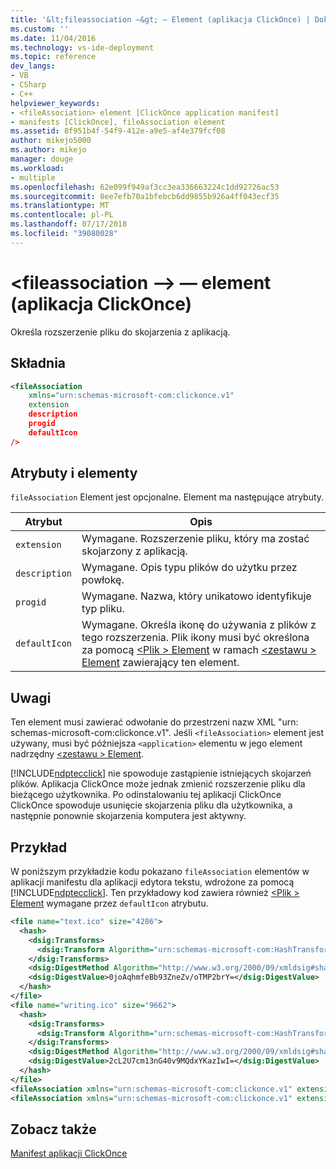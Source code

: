 ```yaml
---
title: '&lt;fileassociation —&gt; — Element (aplikacja ClickOnce) | Dokumentacja firmy Microsoft'
ms.custom: ''
ms.date: 11/04/2016
ms.technology: vs-ide-deployment
ms.topic: reference
dev_langs:
- VB
- CSharp
- C++
helpviewer_keywords:
- <fileAssociation> element [ClickOnce application manifest]
- manifests [ClickOnce], fileAssociation element
ms.assetid: 8f951b4f-54f9-412e-a9e5-af4e379fcf08
author: mikejo5000
ms.author: mikejo
manager: douge
ms.workload:
- multiple
ms.openlocfilehash: 62e099f949af3cc3ea336663224c1dd92726ac53
ms.sourcegitcommit: 8ee7efb70a1bfebcb6dd9855b926a4ff043ecf35
ms.translationtype: MT
ms.contentlocale: pl-PL
ms.lasthandoff: 07/17/2018
ms.locfileid: "39080028"
---
```

# <a name="ltfileassociationgt-element-clickonce-application"></a>&lt;fileassociation —&gt; — element (aplikacja ClickOnce)
Określa rozszerzenie pliku do skojarzenia z aplikacją.  
  
## <a name="syntax"></a>Składnia  
  
```xml  
<fileAssociation  
    xmlns="urn:schemas-microsoft-com:clickonce.v1"  
    extension  
    description  
    progid  
    defaultIcon  
/>  
```  
  
## <a name="elements-and-attributes"></a>Atrybuty i elementy  
 `fileAssociation` Element jest opcjonalne. Element ma następujące atrybuty.  
  
|Atrybut|Opis|  
|---------------|-----------------|  
|`extension`|Wymagane. Rozszerzenie pliku, który ma zostać skojarzony z aplikacją.|  
|`description`|Wymagane. Opis typu plików do użytku przez powłokę.|  
|`progid`|Wymagane. Nazwa, który unikatowo identyfikuje typ pliku.|  
|`defaultIcon`|Wymagane. Określa ikonę do używania z plików z tego rozszerzenia. Plik ikony musi być określona za pomocą [ \<Plik > Element](../deployment/file-element-clickonce-application.md) w ramach [ \<zestawu > Element](../deployment/assembly-element-clickonce-application.md) zawierający ten element.|  
  
## <a name="remarks"></a>Uwagi  
 Ten element musi zawierać odwołanie do przestrzeni nazw XML "urn: schemas-microsoft-com:clickonce.v1". Jeśli `<fileAssociation>` element jest używany, musi być późniejsza `<application>` elementu w jego element nadrzędny [ \<zestawu > Element](../deployment/assembly-element-clickonce-application.md).  
  
 [!INCLUDE[ndptecclick](../deployment/includes/ndptecclick_md.md)] nie spowoduje zastąpienie istniejących skojarzeń plików. Aplikacja ClickOnce może jednak zmienić rozszerzenie pliku dla bieżącego użytkownika. Po odinstalowaniu tej aplikacji ClickOnce ClickOnce spowoduje usunięcie skojarzenia pliku dla użytkownika, a następnie ponownie skojarzenia komputera jest aktywny.  
  
## <a name="example"></a>Przykład  
 W poniższym przykładzie kodu pokazano `fileAssociation` elementów w aplikacji manifestu dla aplikacji edytora tekstu, wdrożone za pomocą [!INCLUDE[ndptecclick](../deployment/includes/ndptecclick_md.md)]. Ten przykładowy kod zawiera również [ \<Plik > Element](../deployment/file-element-clickonce-application.md) wymagane przez `defaultIcon` atrybutu.  
  
```xml  
<file name="text.ico" size="4286">  
  <hash>  
    <dsig:Transforms>  
      <dsig:Transform Algorithm="urn:schemas-microsoft-com:HashTransforms.Identity" />  
    </dsig:Transforms>  
    <dsig:DigestMethod Algorithm="http://www.w3.org/2000/09/xmldsig#sha1" />  
    <dsig:DigestValue>0joAqhmfeBb93ZneZv/oTMP2brY=</dsig:DigestValue>  
  </hash>  
</file>  
<file name="writing.ico" size="9662">  
  <hash>  
    <dsig:Transforms>  
      <dsig:Transform Algorithm="urn:schemas-microsoft-com:HashTransforms.Identity" />  
    </dsig:Transforms>  
    <dsig:DigestMethod Algorithm="http://www.w3.org/2000/09/xmldsig#sha1" />  
    <dsig:DigestValue>2cL2U7cm13nG40v9MQdxYKazIwI=</dsig:DigestValue>  
  </hash>  
</file>  
<fileAssociation xmlns="urn:schemas-microsoft-com:clickonce.v1" extension=".text" description="Text  Document (ClickOnce)" progid="Text.Document" defaultIcon="text.ico" />  
<fileAssociation xmlns="urn:schemas-microsoft-com:clickonce.v1" extension=".writing" description="Writings (ClickOnce)" progid="Writing.Document" defaultIcon="writing.ico" />  
```  
  
## <a name="see-also"></a>Zobacz także  
 [Manifest aplikacji ClickOnce](../deployment/clickonce-application-manifest.md)